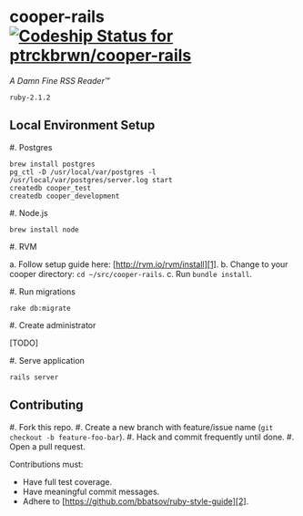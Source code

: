 cooper-rails[ ![Codeship Status for ptrckbrwn/cooper-rails](https://codeship.io/projects/94437320-e117-0131-eb89-628d6b4144ea/status)](https://codeship.io/projects/25190)
============

*A Damn Fine RSS Reader™*

`ruby-2.1.2`

Local Environment Setup
-----------------------

#. Postgres

    brew install postgres
    pg_ctl -D /usr/local/var/postgres -l /usr/local/var/postgres/server.log start
    createdb cooper_test
    createdb cooper_development

#. Node.js

    brew install node

#. RVM

  a. Follow setup guide here: [http://rvm.io/rvm/install][1].
  b. Change to your cooper directory: `cd ~/src/cooper-rails`.
  c. Run `bundle install`.

#. Run migrations

    rake db:migrate

#. Create administrator

[TODO]

#. Serve application

    rails server

Contributing
------------

#. Fork this repo.
#. Create a new branch with feature/issue name (`git checkout -b feature-foo-bar`).
#. Hack and commit frequently until done.
#. Open a pull request.

Contributions must:
 - Have full test coverage.
 - Have meaningful commit messages.
 - Adhere to [https://github.com/bbatsov/ruby-style-guide][2].

[1]: http://rvm.io/rvm/install
[2]: https://github.com/bbatsov/ruby-style-guide
